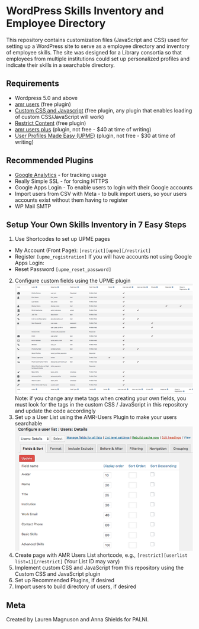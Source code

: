 # WordPress Skills Inventory and Employee Directory

This repository contains customization files (JavaScript and CSS) used for setting up a WordPress site to serve as a employee directory and inventory of employee skills.  The site was designed for a Library consortia so that employees from multiple institutions could set up personalized profiles and indicate their skills in a searchable directory.

## Requirements

 - Wordpress 5.0 and above
 - [amr users](https://wordpress.org/plugins/amr-users/) (free plugin) 
 - [Custom CSS and Javascript](https://wordpress.org/plugins/custom-css-and-javascript/) (free plugin, any plugin that enables loading of custom CSS/JavaScript will work) 
 - [Restrict Content](https://wordpress.org/plugins/restrict-content/) (free plugin)
 - [amr users plus](https://wpusersplugin.com/downloads/amr-users-plus/) (plugin, not free - $40 at time of writing)
 - [User Profiles Made Easy (UPME)](https://codecanyon.net/item/user-profiles-made-easy-wordpress-plugin/4109874) (plugin, not free - $30 at time of writing)

## Recommended Plugins
 - [Google Analytics](https://wordpress.org/plugins/googleanalytics/) - for tracking usage
 - Really Simple SSL - for forcing HTTPS
 - Google Apps Login - To enable users to login with their Google accounts
 - Import users from CSV with Meta - to bulk import users, so your users accounts exist without them having to register
 - WP Mail SMTP

## Setup Your Own Skills Inventory in 7 Easy Steps

1.  Use Shortcodes to set up UPME pages 
 
 - My Account (Front Page): `[restrict][upme][/restrict]`
 - Register `[upme_registration]`
If you will have accounts not using Google Apps Login:
 - Reset Password `[upme_reset_password]`
 
2.  Configure custom fields using the UPME plugin
![UPME Custom Fields Configuration](/images/upme.png)
Note: if you change any meta tags when creating your own fields, you must look for the tags in the custom CSS / JavaScript in this repository and update the code accordingly
3.  Set up a User List using the AMR-Users Plugin to make your users searchable
![AMR List Configuration](/images/amr.png)
4.  Create page with AMR Users List shortcode, e.g., `[restrict][userlist list=1][/restrict]` (Your List ID may vary)
5.  Implement custom CSS and JavaScript from this repository using the Custom CSS and JavaScript plugin
6.  Set up Recommended Plugins, if desired
7.  Import users to build directory of users, if desired  

## Meta

Created by Lauren Magnuson and Anna Shields for PALNI.